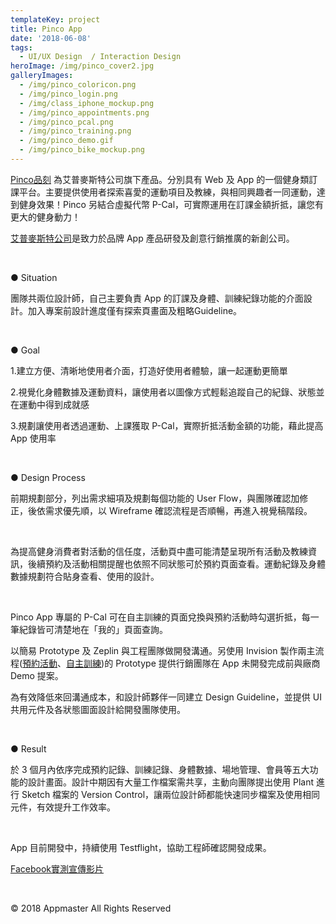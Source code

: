 ```yaml
---
templateKey: project
title: Pinco App
date: '2018-06-08'
tags:
  - UI/UX Design  / Interaction Design
heroImage: /img/pinco_cover2.jpg
galleryImages:
  - /img/pinco_coloricon.png
  - /img/pinco_login.png
  - /img/class_iphone_mockup.png
  - /img/pinco_appointments.png
  - /img/pinco_pcal.png
  - /img/pinco_training.png
  - /img/pinco_demo.gif
  - /img/pinco_bike_mockup.png
---
```

[Pinco品刻](https://www.pinco.fit/) 為艾普麥斯特公司旗下產品。分別具有 Web 及 App 的一個健身類訂課平台。主要提供使用者探索喜愛的運動項目及教練，與相同興趣者一同運動，達到健身效果！Pinco 另結合虛擬代幣 P-Cal，可實際運用在訂課金額折抵，讓您有更大的健身動力！

[艾普麥斯特公司](https://www.appmaster.cc/)是致力於品牌 App 產品研發及創意行銷推廣的新創公司。

<br/>

● Situation

團隊共兩位設計師，自己主要負責 App 的訂課及身體、訓練紀錄功能的介面設計。加入專案前設計進度僅有探索頁畫面及粗略Guideline。

<br/>

● Goal

1.建立方便、清晰地使用者介面，打造好使用者體驗，讓一起運動更簡單

2.視覺化身體數據及運動資料，讓使用者以圖像方式輕鬆追蹤自己的紀錄、狀態並在運動中得到成就感

3.規劃讓使用者透過運動、上課獲取 P-Cal，實際折抵活動金額的功能，藉此提高 App 使用率

<br/>

● Design Process

前期規劃部分，列出需求細項及規劃每個功能的 User Flow，與團隊確認加修正，後依需求優先順，以 Wireframe 確認流程是否順暢，再進入視覺稿階段。

<br/>

為提高健身消費者對活動的信任度，活動頁中盡可能清楚呈現所有活動及教練資訊，後續預約及活動相關提醒也依照不同狀態可於預約頁面查看。運動紀錄及身體數據規劃符合貼身查看、使用的設計。

<br/>

Pinco App 專屬的 P-Cal 可在自主訓練的頁面兌換與預約活動時勾選折抵，每一筆紀錄皆可清楚地在「我的」頁面查詢。

以簡易 Prototype 及 Zeplin 與工程團隊做開發溝通。另使用 Invision 製作兩主流程([預約活動](https://invis.io/W2H7KHWPGT4)、[自主訓練](https://invis.io/D8HDFY69VXE#/292572899))的 Prototype 提供行銷團隊在 App 未開發完成前與廠商 Demo 提案。

為有效降低來回溝通成本，和設計師夥伴一同建立 Design Guideline，並提供 UI 共⽤元件及各狀態圖⾯設計給開發團隊使用。

<br/>

● Result

於 3 個月內依序完成預約記錄、訓練記錄、身體數據、場地管理、會員等五大功能的設計畫面。設計中期因有大量工作檔案需共享，主動向團隊提出使用 Plant 進行 Sketch 檔案的 Version Control，讓兩位設計師都能快速同步檔案及使用相同元件，有效提升工作效率。

<br/>

App 目前開發中，持續使用 Testflight，協助工程師確認開發成果。

[Facebook實測宣傳影片](https://www.facebook.com/Pincotw/videos/287699795107341/)

<br/>

© 2018 Appmaster All Rights Reserved
